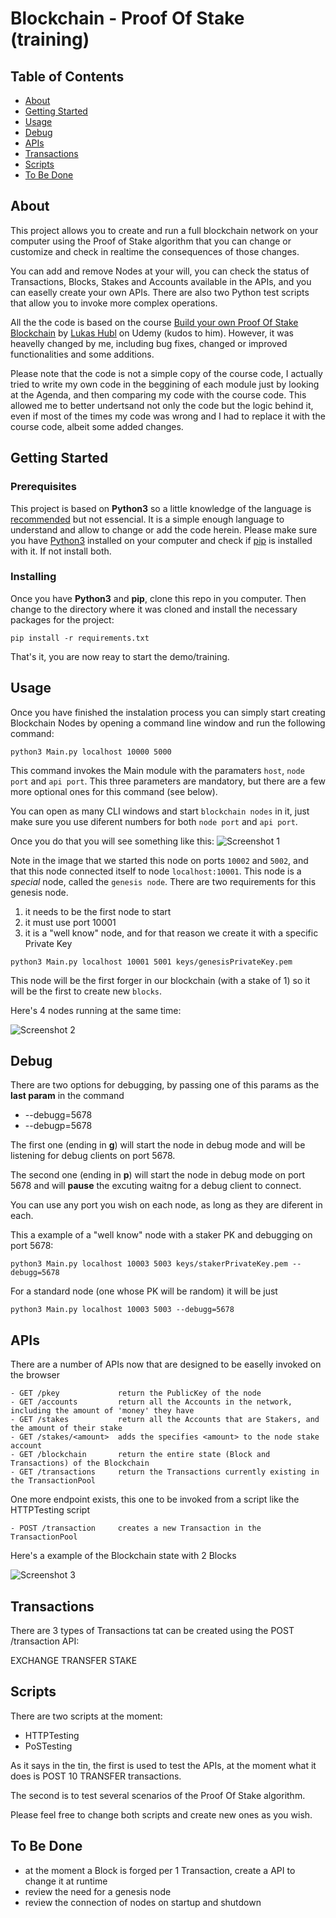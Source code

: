 # Blockchain - Proof Of Stake (training)

## Table of Contents

- [About](#about)
- [Getting Started](#getting_started)
- [Usage](#usage)
- [Debug](#debug)
- [APIs](#apis)
- [Transactions](#transactions)
- [Scripts](#scripts)
- [To Be Done](#tbd)


## About <a name = "about"></a>

This project allows you to create and run a full blockchain network on your computer using the Proof of Stake algorithm that you can change or customize and check in realtime the consequences of those changes. 

You can add and remove Nodes at your will, you can check the status of Transactions, Blocks, Stakes and Accounts available in the APIs, and you can easelly create your own APIs. There are also two Python test scripts that allow you to invoke more complex operations.

All the the code is based on the course [Build your own Proof Of Stake Blockchain](https://deloittedevelopment.udemy.com/course/build-your-own-proof-of-stake-blockchain/learn/lecture/23371648) by [Lukas Hubl](https://deloittedevelopment.udemy.com/user/lukas-hubl-2/) on Udemy (kudos to him). However, it was heavelly changed by me, including bug fixes, changed or improved functionalities and some additions.

Please note that the code is not a simple copy of the course code, I actually tried to write my own code in the beggining of each module just by looking at the Agenda, and then comparing my code with the course code. This allowed me to better undertsand not only the code but the logic behind it, even if most of the times my code was wrong and I had to replace it with the course code, albeit some added changes.

## Getting Started <a name = "getting_started"></a>
### Prerequisites

This project is based on **Python3** so a little knowledge of the language is [recommended](https://wiki.python.org/moin/BeginnersGuide/Programmers) but not essencial. It is a simple enough language to understand and allow to change or add the code herein. Please make sure you have [Python3](https://wiki.python.org/moin/BeginnersGuide/Download) installed on your computer and check if [pip](https://pip.pypa.io/en/stable/installation/) is installed with it. If not install both.


### Installing

Once you have **Python3**  and **pip**, clone this repo in you computer. Then change to the directory where it was cloned and install the necessary packages for the project:
```
pip install -r requirements.txt
```

That's it, you are now reay to start the demo/training.

## Usage <a name = "usage"></a>

Once you have finished the instalation process you can simply start creating Blockchain Nodes by opening a command line window and run the following command:

```
python3 Main.py localhost 10000 5000
```
This command invokes the Main module with the paramaters ```host```, ```node port``` and ```api port```. This three parameters are mandatory, but there are a few more optional ones for this command (see below).

You can open as many CLI windows and start ```blockchain nodes``` in it, just make sure you use diferent numbers for both ```node port``` and ```api port```.

Once you do that you will see something like this:
![Screenshot 1](https://user-images.githubusercontent.com/7815917/156602668-0ab75213-6a66-4dd7-bdbe-857b197651fb.png)


Note in the image that we started this node on ports ```10002``` and ```5002```, and that this node connected itself to node ```localhost:10001```. This node is a *special* node, called the ```genesis node```. There are two requirements for this genesis node.

1. it needs to be the first node to start
2. it must use port 10001
2. it is a "well know" node, and for that reason we create it with a specific Private Key
``` 
python3 Main.py localhost 10001 5001 keys/genesisPrivateKey.pem
```
This node will be the first forger in our blockchain (with a stake of 1) so it will be the first to create new ```blocks```.

Here's 4 nodes running at the same time:

![Screenshot 2](https://user-images.githubusercontent.com/7815917/156602780-98cccf3a-8e04-4c2a-bd57-f954eb40c4af.png)

## Debug <a name = "debug"></a>
There are two options for debugging, by passing one of this params as the **last param** in the command

- --debugg=5678
- --debugp=5678

The first one (ending in **g**) will start the node in debug mode and will be listening for debug clients on port 5678.

The second one (ending in **p**) will start the node in debug mode on port 5678 and will **pause** the excuting waitng for a debug client to connect. 

You can use any port you wish on each node, as long as they are diferent in each.

This a example of a "well know" node with a staker PK and debugging on port 5678:
```
python3 Main.py localhost 10003 5003 keys/stakerPrivateKey.pem --debugg=5678
```
For a standard node (one whose PK will be random) it will be just
```
python3 Main.py localhost 10003 5003 --debugg=5678
```
## APIs <a name = "apis"></a>

There are a number of APIs now that are designed to be easelly invoked on the browser

```
- GET /pkey             return the PublicKey of the node
- GET /accounts         return all the Accounts in the network, including the amount of 'money' they have
- GET /stakes           return all the Accounts that are Stakers, and the amount of their stake
- GET /stakes/<amount>  adds the specifies <amount> to the node stake account
- GET /blockchain       return the entire state (Block and Transactions) of the Blockchain
- GET /transactions     return the Transactions currently existing in the TransactionPool
```
One more endpoint exists, this one to be invoked from a script like the HTTPTesting script

```
- POST /transaction     creates a new Transaction in the TransactionPool
```
Here's a example of the Blockchain state with 2 Blocks

![Screenshot 3](https://user-images.githubusercontent.com/7815917/156602884-904a2a53-ea8a-4700-a687-5f0c959b7ebd.png)


## Transactions <a name = "ransactions"></a>

There are 3 types of Transactions tat can be created using the POST /transaction API:

EXCHANGE
TRANSFER
STAKE


## Scripts <a name = "scripts"></a>

There are two scripts at the moment:

- HTTPTesting
- PoSTesting

As it says in the tin, the first is used to test the APIs, at the moment what it does is POST 10 TRANSFER transactions.

The second is to test several scenarios of the Proof Of Stake algorithm.

Please feel free to change both scripts and create new ones as you wish.

## To Be Done <a name = "tbd"></a>

- at the moment a Block is forged per 1 Transaction, create a API to change it at runtime
- review the need for a genesis node
- review the connection of nodes on startup and shutdown
